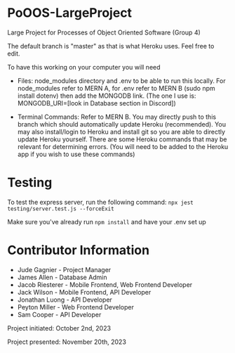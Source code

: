 # PoOOS-LargeProject
Large Project for Processes of Object Oriented Software (Group 4)

The default branch is "master" as that is what Heroku uses. Feel free to edit.

To have this working on your computer you will need

- Files: node_modules directory and .env to be able to run this locally. For node_modules refer to MERN A, for .env refer to MERN B (sudo npm install dotenv) then add the MONGODB link. (The one I use is: MONGODB_URI=[look in Database section in Discord])

- Terminal Commands: Refer to MERN B. You may directly push to this branch which should automatically update Heroku (recommended). You may also install/login to Heroku and install git so you are able to directly update Heroku yourself. There are some Heroku commands that may be relevant for determining errors. (You will need to be added to the Heroku app if you wish to use these commands)

# Testing
To test the express server, run the following command:
`npx jest testing/server.test.js --forceExit`

Make sure you've already run `npm install` and have your .env set up

# Contributor Information
- Jude Gagnier - Project Manager
- James Allen - Database Admin
- Jacob Riesterer - Mobile Frontend, Web Frontend Developer
- Jack Wilson - Mobile Frontend, API Developer
- Jonathan Luong - API Developer
- Peyton Miller - Web Frontend Developer
- Sam Cooper - API Developer

Project initiated: October 2nd, 2023

Project presented: November 20th, 2023
